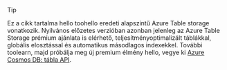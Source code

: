 > [!TIP]
> Ez a cikk tartalma hello toohello eredeti alapszintű Azure Table storage vonatkozik. Nyilvános előzetes verzióban azonban jelenleg az Azure Table Storage prémium ajánlata is elérhető, teljesítményoptimalizált táblákkal, globális elosztással és automatikus másodlagos indexekkel. További toolearn, majd próbálja meg új premium élmény hello, vegye ki [Azure Cosmos DB: tábla API](https://aka.ms/premiumtables).
>
